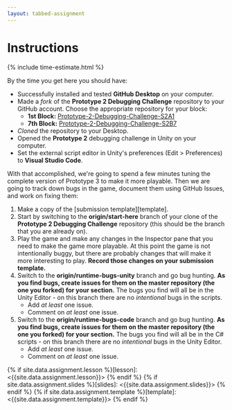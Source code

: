```yaml
---
layout: tabbed-assignment
---
```


# Instructions

{% include time-estimate.html %}

By the time you get here you should have:

* Successfully installed and tested **GitHub Desktop** on your computer.
* Made a *fork* of the **Prototype 2 Debugging Challenge** repository to your GitHub account. Choose the appropriate repository for your block:
  - **1st Block:** [Prototype-2-Debugging-Challenge-S2A1](https://github.com/SKHS-GDP2-S2A1-2019-2020/Prototype-2-Debugging-Challenge-S2A1)
  - **7th Block:** [Prototype-2-Debugging-Challenge-S2B7](https://github.com/SKHS-GDP2-S2B7-2019-2020/Prototype-2-Debugging-Challenge-S2B7)
* *Cloned* the repository to your Desktop.
* Opened the **Prototype 2** debugging challenge in Unity on your computer.
* Set the external script editor in Unity's preferences (Edit > Preferences) to **Visual Studio Code**.

With that accomplished, we're going to spend a few minutes tuning the complete version of Prototype 3 to make it more playable. Then we are going to track down bugs in the game, document them using GitHub Issues, and work on fixing them:

1. Make a copy of the [submission template][template].
1. Start by switching to the **origin/start-here** branch of your clone of the **Prototype 2 Debugging Challenge** repository (this should be the branch that you are already on).
1. Play the game and make any changes in the Inspector pane that you need to make the game more playable. At this point the game is not intentionally buggy, but there are probably changes that will make it more interesting to play. **Record those changes on your submission template.**
1. Switch to the **origin/runtime-bugs-unity** branch and go bug hunting. **As you find bugs, create issues for them on the master repository (the one you forked) for your section.** The bugs you find will all be in the Unity Editor - on this branch there are no *intentional* bugs in the scripts.
   - Add *at least* one issue.
   - Comment on *at least* one issue.
1. Switch to the **origin/runtime-bugs-code** branch and go bug hunting. **As you find bugs, create issues for them on the master repository (the one you forked) for your section.** The bugs you find will all be in the C# scripts - on this branch there are no *intentional* bugs in the Unity Editor.
   - Add *at least* one issue.
   - Comment on *at least* one issue.

<!-- Don't edit links here, change them in _data/assignment.yml instead. -->

{% if site.data.assignment.lesson   %}[lesson]: <{{site.data.assignment.lesson}}>     {% endif %}
{% if site.data.assignment.slides   %}[slides]:   <{{site.data.assignment.slides}}>   {% endif %}
{% if site.data.assignment.template %}[template]: <{{site.data.assignment.template}}> {% endif %}
